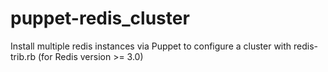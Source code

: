# puppet-redis_cluster
Install multiple redis instances via Puppet to configure a cluster with redis-trib.rb (for Redis version >= 3.0)
